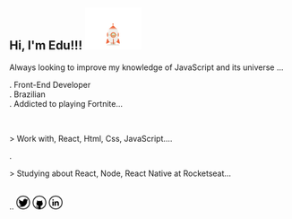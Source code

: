 <h2>Hi, I'm Edu!!! <img width="100px" src="https://github.com/eduardonk9999/eduardonk9999/blob/master/assets/rocket.gif"></h2>
<p>Always looking to improve my knowledge of JavaScript and its universe ...</p>
<p>
  . Front-End Developer
  <br>
  . Brazilian
  <br>
  . Addicted to playing Fortnite...
</p>
<br>
<p>
  > Work with, React, Html, Css, JavaScript....
</p>.
<br>
<p>
 > Studying about React, Node, React Native at Rocketseat...
</p>
<br>
<nav>
..
  <a href=""><img width="25px" src="https://github.com/eduardonk9999/eduardonk9999/blob/master/assets/twitter_icon-icons.com_65436.png"></a>
  <a href=""><img width="25px" src="https://github.com/eduardonk9999/eduardonk9999/blob/master/assets/github_icon-icons.com_65450.png"></a>
  <a href=""><img width="25px" src="https://github.com/eduardonk9999/eduardonk9999/blob/master/assets/linkedin_icon-icons.com_65439.png"/></a>
</nav>
